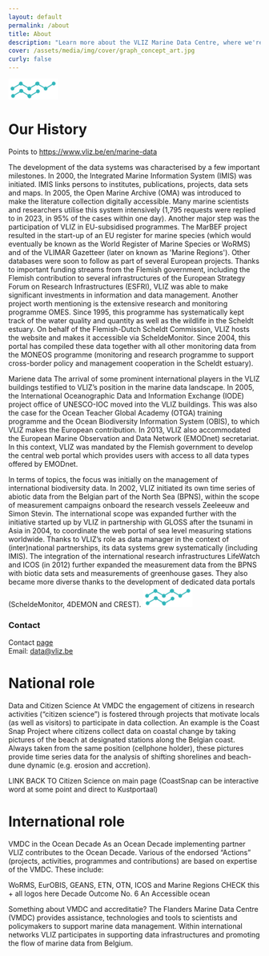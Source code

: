 ```yaml
---
layout: default
permalink: /about
title: About
description: "Learn more about the VLIZ Marine Data Centre, where we're making science more efficient, reliable, and transparent. Discover our mission, values, and core principles. Join us in our journey!"
cover: /assets/media/img/cover/graph_concept_art.jpg
curly: false
---
```

<img width="99" src="/assets/media/img/content/datavlizlogo_01.png" alt="vliz image" width="150">

# Our History

Points to https://www.vliz.be/en/marine-data

The development of the data systems was characterised by a few important milestones. In 2000, the Integrated Marine Information System (IMIS) was initiated. IMIS links persons to institutes, publications, projects, data sets and maps. In 2005, the Open Marine Archive (OMA) was introduced to make the literature collection digitally accessible. Many marine scientists and researchers utilise this system intensively (1,795 requests were replied to in 2023, in 95% of the cases within one day). Another major step was the participation of VLIZ in EU-subsidised programmes. The MarBEF project resulted in the start-up of an EU register for marine species (which would eventually be known as the World Register of Marine Species or WoRMS) and of the VLIMAR Gazetteer (later on known as 'Marine Regions'). Other databases were soon to follow as part of several European projects. Thanks to important funding streams from the Flemish government, including the Flemish contribution to several infrastructures of the European Strategy Forum on Research Infrastructures (ESFRI), VLIZ was able to make significant investments in information and data management. Another project worth mentioning is the extensive research and monitoring programme OMES. Since 1995, this programme has systematically kept track of the water quality and quantity as well as the wildlife in the Scheldt estuary. On behalf of the Flemish-Dutch Scheldt Commission, VLIZ hosts the website and makes it accessible via ScheldeMonitor. Since 2004, this portal has compiled these data together with all other monitoring data from the MONEOS programme (monitoring and research programme to support cross-border policy and management cooperation in the Scheldt estuary).



Mariene data
The arrival of some prominent international players in the VLIZ buildings testified to VLIZ’s position in the marine data landscape. In 2005, the International Oceanographic Data and Information Exchange (IODE) project office of UNESCO-IOC moved into the VLIZ buildings. This was also the case for the Ocean Teacher Global Academy (OTGA) training programme and the Ocean Biodiversity Information System (OBIS), to which VLIZ makes the European contribution. In 2013, VLIZ also accommodated the European Marine Observation and Data Network (EMODnet) secretariat. In this context, VLIZ was mandated by the Flemish government to develop the central web portal which provides users with access to all data types offered by EMODnet.



In terms of topics, the focus was initially on the management of international biodiversity data. In 2002, VLIZ initiated its own time series of abiotic data from the Belgian part of the North Sea (BPNS), within the scope of measurement campaigns onboard the research vessels Zeeleeuw and Simon Stevin. The international scope was expanded further with the initiative started up by VLIZ in partnership with GLOSS after the tsunami in Asia in 2004, to coordinate the web portal of sea level measuring stations worldwide. Thanks to VLIZ’s role as data manager in the context of (inter)national partnerships, its data systems grew systematically (including IMIS). The integration of the international research infrastructures LifeWatch and ICOS (in 2012) further expanded the measurement data from the BPNS with biotic data sets and measurements of greenhouse gases. They also became more diverse thanks to the development of dedicated data portals (ScheldeMonitor, 4DEMON and CREST).
<img width="99" src="/assets/media/img/content/datavlizlogo_01.png" alt="vliz image" width="150">
### Contact

Contact [page](https://vliz.be/en/contact)  
Email: [data@vliz.be](mailto:data@vliz.be)

# National role

Data and Citizen Science
At VMDC the engagement of citizens in research activities (“citizen science”) is fostered through projects that motivate locals (as well as visitors) to participate in data collection. An example is the Coast Snap Project where citizens collect data on coastal change by taking pictures of the beach at designated stations along the Belgian coast. Always taken from the same position (cellphone holder), these pictures provide time series data for the analysis of shifting shorelines and beach-dune dynamic (e.g. erosion and accretion).

LINK BACK TO Citizen Science on main page
(CoastSnap can be interactive word at some point and direct to Kustportaal)


# International role 

VMDC in the Ocean Decade
As an Ocean Decade implementing partner VLIZ contributes to the Ocean Decade. Various of the endorsed “Actions” (projects, activities, programmes and contributions) are based on expertise of the VMDC. These include:

WoRMS, EurOBIS, GEANS, ETN, OTN, ICOS and Marine Regions
CHECK this  + all logos here
Decade Outcome No. 6 An Accessible ocean

Something about VMDC and accreditatie?
The Flanders Marine Data Centre (VMDC) provides assistance, technologies and tools to scientists and policymakers to support marine data management. Within international networks VLIZ participates in supporting data infrastructures and promoting the flow of marine data from Belgium.



